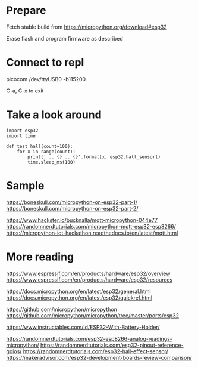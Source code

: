 # Prepare

Fetch stable build from https://micropython.org/download#esp32

Erase flash and program firmware as described

# Connect to repl

picocom /dev/ttyUSB0 -b115200

C-a, C-x to exit

# Take a look around

```
import esp32
import time

def test_hall(count=100):
    for x in range(count):
        print(' .. {} .. {}'.format(x, esp32.hall_sensor()
        time.sleep_ms(100)
```


# Sample

https://boneskull.com/micropython-on-esp32-part-1/
https://boneskull.com/micropython-on-esp32-part-2/

https://www.hackster.io/bucknalla/mqtt-micropython-044e77
https://randomnerdtutorials.com/micropython-mqtt-esp32-esp8266/
https://micropython-iot-hackathon.readthedocs.io/en/latest/mqtt.html

# More reading

https://www.espressif.com/en/products/hardware/esp32/overview
https://www.espressif.com/en/products/hardware/esp32/resources

https://docs.micropython.org/en/latest/esp32/general.html
https://docs.micropython.org/en/latest/esp32/quickref.html

https://github.com/micropython/micropython
https://github.com/micropython/micropython/tree/master/ports/esp32

https://www.instructables.com/id/ESP32-With-Battery-Holder/

https://randomnerdtutorials.com/esp32-esp8266-analog-readings-micropython/
https://randomnerdtutorials.com/esp32-pinout-reference-gpios/
https://randomnerdtutorials.com/esp32-hall-effect-sensor/
https://makeradvisor.com/esp32-development-boards-review-comparison/

